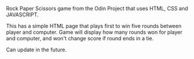 Rock Paper Scissors game from the Odin Project that uses HTML, CSS and JAVASCRIPT.

This has a simple HTML page that plays first to win five rounds between player and computer. Game will display how many rounds won for player and computer, and won't change score if round ends in a tie.

Can update in the future.
